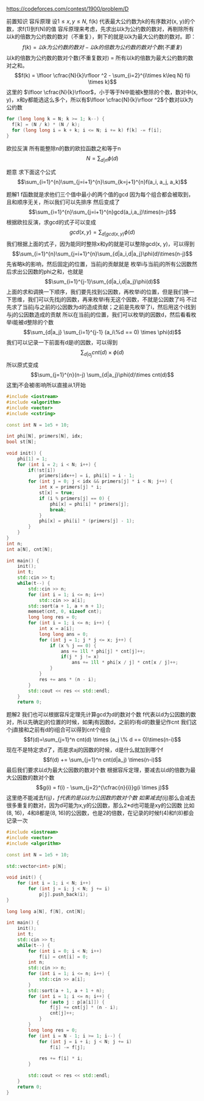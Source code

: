 https://codeforces.com/contest/1900/problem/D

前置知识
容斥原理
设$1 \leq x, y \leq N$, f(k) 代表最大公约数为k的有序数对(x, y)的个数，求f(1)到f(N)的值
容斥原理来考虑，先求出以k为公约数的数对，再剔除所有以k的倍数为公约数的数对（不重复），剩下的就是以k为最大公约数的数对。即：
$$f(k) = 以k为公约数的数对 - 以k的倍数为公约数的数对个数(不重复)$$
以k的倍数为公约数的数对个数(不重复数对) = 所有以k的倍数为最大公约数的数对之和。
$$f(k) = \lfloor \cfrac{N}{k}\rfloor ^2 - \sum_{i=2}^{i\times k\leq N} f(i \times k)$$
这里的 $\lfloor \cfrac{N}{k}\rfloor$，小于等于N中能被k整除的个数，数对中(x, y)，x和y都能选这么多个，所以有$\lfloor \cfrac{N}{k}\rfloor ^2$个数对以k为公约数
```c++
for (long long k = N; k >= 1; k--) {
  f[k] = (N / k) * (N / k);
  for (long long i = k + k; i <= N; i += k) f[k] -= f[i];
}
```
欧拉反演
所有能整除n的数的欧拉函数之和等于n
$$N = \sum_{d|n}\phi{(d)}$$

题意
求下面这个公式
$$\sum_{i=1}^{n}\sum_{j=i+1}^{n}\sum_{k=j+1}^{n}f(a_i, a_j, a_k)$$

题解1
f函数就是求他们三个值中最小的两个值的gcd
因为每个组合都会被取到，且和顺序无关，所以我们可以先排序
然后变成了
$$\sum_{i=1}^{n}\sum_{j=i+1}^{n}gcd(a_i,a_j)\times(n-j)$$
根据欧拉反演，求gcd的式子可以变成
$$gcd(x,y)=\sum_{d|gcd(x,y)}\phi(d)$$
我们根据上面的式子，因为能同时整除x和y的就是可以整除gcd(x, y)，可以得到
$$\sum_{i=1}^{n}\sum_{j=i+1}^{n}\sum_{d|a_i,d|a_j}\phi(d)\times(n-j)$$
先省略k的影响，然后固定j的位置，当前j的贡献就是 枚举i与当前j的所有公因数然后求出公因数的phi之和，也就是
$$\sum_{i=1}^{j-1}\sum_{d|a_i,d|a_j}\phi(d)$$
上面的求和调换一下顺序，我们要先找到公因数，再枚举i的位置，但是我们换一下思维，我们可以先找j的因数，再来枚举i有无这个因数，不就是公因数了吗
不过先求了当前j与之前的i公因数为d的造成贡献；之前是先枚举了i，然后用这个i找到与j的公因数造成的贡献
所以在当前j的位置，我们可以枚举j的因数d，然后看看枚举i能被d整除的个数
$$\sum_{d|a_j} \sum_{i=1}^{j-1} (a_i\%d == 0) \times \phi(d)$$
我们可以记录一下前面有d是i的因数，可以得到
$$\sum_{d|a_j} cnt(d) \times \phi(d)$$
所以原式变成
$$\sum_{j=1}^{n}(n-j) \sum_{d|a_j}\phi(d)\times cnt(d)$$
这里j不会被i影响所以直接从1开始
```C++
#include <iostream>
#include <algorithm>
#include <vector>
#include <cstring>
 
const int N = 1e5 + 10;
 
int phi[N], primers[N], idx;
bool st[N];
 
void init() {
    phi[1] = 1;
    for (int i = 2; i < N; i++) {
        if(!st[i])
            primers[idx++] = i, phi[i] = i - 1;
        for (int j = 0; j < idx && primers[j] * i < N; j++) {
            int x = primers[j] * i;
            st[x] = true;
            if (i % primers[j] == 0) {
                phi[x] = phi[i] * primers[j];
                break;
            }
            phi[x] = phi[i] * (primers[j] - 1);
        }
    }
}
int n;
int a[N], cnt[N];
 
int main() {
    init();
    int t;
    std::cin >> t;
    while(t--) {
        std::cin >> n;
        for (int i = 1; i <= n; i++)
            std::cin >> a[i];
        std::sort(a + 1, a + n + 1);
        memset(cnt, 0, sizeof cnt);
        long long res = 0;
        for (int i = 1; i <= n; i++) {
            int x = a[i];
            long long ans = 0;
            for (int j = 1; j * j <= x; j++) {
                if (x % j == 0) {
                    ans += 1ll * phi[j] * cnt[j]++;
                    if(j * j != x) 
                        ans += 1ll * phi[x / j] * cnt[x / j]++;
                }
            }
            res += ans * (n - i);
        }
        std::cout << res << std::endl;
    }
    return 0;
```
题解2
我们也可以根据容斥定理先计算gcd为d的数对个数
f代表以d为公因数的数对，所以先确定j的位置的时候，如果j有因数d，之前的i有d的数量记作cnt
我们这个j直接和之前有d的i组合可以得到cnt个组合
$$f(d)=\sum_{j=1}^n cnt(d) \times (a_j \% d == 0)\times(n-i)$$
现在不是特定求d了，而是求aj的因数的时候，d是什么就加到哪个f
$$f(d) += \sum_{j=1}^n cnt(d|a_j) \times(n-i)$$
最后我们要求以d为最大公因数的数对个数
根据容斥定理，要减去以d的倍数为最大公因数的数对个数
$$g(i) = f(i) - \sum_{j=2}^{\cfrac{n}{i}}g(i \times j)$$
这里绝不能减去f(i*j)，f代表的是以d为公因数的数对个数
如果减去f(i*j)那么会减去很多重复的数对，因为d可能为x,y的公因数，那么2*d也可能是xy的公因数
比如(8, 16)，4和8都是(8, 16)的公因数，也是2的倍数，在记录的时候f(4)和f(8)都会记录一次
```c++
#include <iostream>
#include <vector>
#include <algorithm>
 
const int N = 1e5 + 10;
 
std::vector<int> p[N];
 
void init() {
    for (int i = 1; i < N; i++)
        for (int j = i; j < N; j += i)
            p[j].push_back(i);
}
 
long long a[N], f[N], cnt[N];
 
int main() {
    init();
    int t;
    std::cin >> t;
    while(t--) {
        for (int i = 0; i < N; i++)
            f[i] = cnt[i] = 0;
        int n;
        std::cin >> n;
        for (int i = 1; i <= n; i++) {
            std::cin >> a[i];
        }
        std::sort(a + 1, a + 1 + n);
        for (int i = 1; i <= n; i++) {
            for (auto j : p[a[i]]) {
                f[j] += cnt[j] * (n - i);
                cnt[j]++;
            }
        }
        long long res = 0;
        for (int i = N - 1; i >= 1; i--) {
            for (int j = i + i; j < N; j += i) 
                f[i] -= f[j];
 
            res += f[i] * i;
        }
 
        std::cout << res << std::endl;
    }
    return 0;
}
```